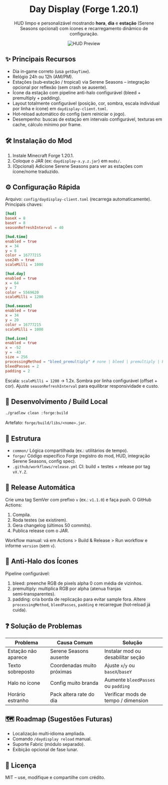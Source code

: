 <div align="center">
	<h1>Day Display (Forge 1.20.1)</h1>
	<p>HUD limpo e personalizável mostrando <strong>hora</strong>, <strong>dia</strong> e <strong>estação</strong> (Serene Seasons opcional) com ícones e recarregamento dinâmico de configuração.</p>
	<img src="https://via.placeholder.com/420x120?text=Screenshot+HUD" alt="HUD Preview" />
	<br/>
</div>

## ✨ Principais Recursos
- Dia in‑game correto (usa `getDayTime`).
- Relógio 24h ou 12h (AM/PM).
- Estações (sub‑estação / tropical) via Serene Seasons – integração opcional por reflexão (sem crash se ausente).
- Ícone da estação com pipeline anti-halo configurável (bleed + premultiply + padding).
- Layout totalmente configurável (posição, cor, sombra, escala individual por linha e ícone) em `daydisplay-client.toml`.
- Hot‑reload automático do config (sem reiniciar o jogo).
- Desempenho: buscas de estação em intervalo configurável, texturas em cache, cálculo mínimo por frame.

## 🛠 Instalação do Mod
1. Instale Minecraft Forge 1.20.1.
2. Coloque o JAR (ex: `daydisplay-x.y.z.jar`) em `mods/`.
3. (Opcional) Adicione Serene Seasons para ver as estações com ícone/nome traduzido.

## ⚙️ Configuração Rápida
Arquivo: `config/daydisplay-client.toml` (recarrega automaticamente). Principais chaves:
```toml
[hud]
baseX = 8
baseY = 8
seasonRefreshInterval = 40

[hud.time]
enabled = true
x = 34
y = 8
color = 16777215
use24h = true
scaleMilli = 1000

[hud.day]
enabled = true
x = 64
y = 7
color = 5569620
scaleMilli = 1200

[hud.season]
enabled = true
x = 34
y = 20
color = 16777215
scaleMilli = 1000

[hud.icon]
enabled = true
x = -52
y = -43
size = 256
processingMethod = "bleed_premultiply" # none | bleed | premultiply | bleed_premultiply
bleedPasses = 2
padding = 2
```
Escala: `scaleMilli = 1200` -> 1.2x. Sombra por linha configurável (offset + cor). Ajuste `seasonRefreshInterval` para equilibrar responsividade e custo.

## 🧪 Desenvolvimento / Build Local
```bash
./gradlew clean :forge:build
```
Artefato: `forge/build/libs/<nome>.jar`.

## 🧰 Estrutura
- `common/` Lógica compartilhada (ex.: utilitários de tempo).
- `forge/` Código específico Forge (registro do mod, HUD, integração Serene Seasons, config spec).
- `.github/workflows/release.yml` CI: build + testes + release por tag `vX.Y.Z`.

## 🚀 Release Automática
Crie uma tag SemVer com prefixo `v` (ex.: `v1.1.0`) e faça push. O GitHub Actions:
1. Compila.
2. Roda testes (se existirem).
3. Gera changelog (últimos 50 commits).
4. Publica release com o JAR.

Workflow manual: vá em Actions > Build & Release > Run workflow e informe `version` (sem `v`).

## 🔧 Anti-Halo dos Ícones
Pipeline configurável:
1. bleed: preenche RGB de pixels alpha 0 com média de vizinhos.
2. premultiply: multiplica RGB por alpha (atenua franjas semi‑transparentes).
3. padding: cria borda de replicação para evitar sample fora.
Altere `processingMethod`, `bleedPasses`, `padding` e recarregue (hot‑reload já cuida).

## ❓ Solução de Problemas
| Problema | Causa Comum | Solução |
|----------|-------------|---------|
| Estação não aparece | Serene Seasons ausente | Instalar mod ou desabilitar seção | 
| Texto sobreposto | Coordenadas muito próximas | Ajuste `x`/`y` ou `baseX`/`baseY` | 
| Halo no ícone | Config muito branda | Aumente `bleedPasses` ou `padding` | 
| Horário estranho | Pack altera rate do dia | Verificar mods de tempo / dimension | 

## 🗺 Roadmap (Sugestões Futuras)
- Localização multi‑idioma ampliada.
- Comando `/daydisplay reload` manual.
- Suporte Fabric (módulo separado).
- Exibição opcional de fase lunar.

## 📄 Licença
MIT – use, modifique e compartilhe com crédito.